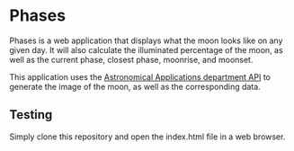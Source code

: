 # Phases
Phases is a web application that displays what the moon looks like on any given day. It will also calculate the illuminated percentage of the moon, as well as the current phase, closest phase, moonrise, and moonset. 

This application uses the [Astronomical Applications department API](http://aa.usno.navy.mil/data/docs/api.php) to generate the image of the moon, as well as the corresponding data.

## Testing

Simply clone this repository and open the index.html file in a web browser. 

